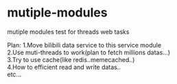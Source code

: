 # mutiple-modules
mutiple modules test for threads web tasks

Plan:
  1.Move bilibili data service to this service module<br>
  2.Use muti-threads to work(plan to fetch millions datas...)<br>
  3.Try to use cache(like redis..memecached..)<br>
  4.How to efficient read and write datas..<br>
  etc...<br>
  
  
